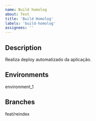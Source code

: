 ```yaml
---
name: Build homolog
about: Test
title: 'Build Homolog'
labels: 'build-homolog'
assignees: ''
---
```


## Description
Realiza deploy automatizado da aplicação.

## Environments
environment_1

## Branches
feat/reindex